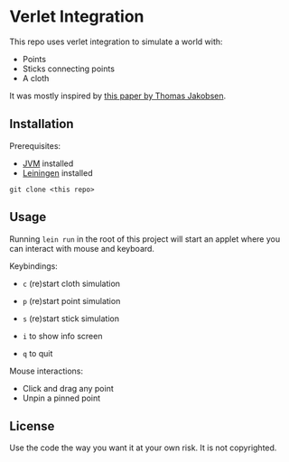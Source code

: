 # Verlet Integration

This repo uses verlet integration to simulate a world with:

- Points
- Sticks connecting points
- A cloth

It was mostly inspired by [this paper by Thomas
Jakobsen](http://graphics.cs.cmu.edu/nsp/course/15-869/2006/papers/jakobsen.htm).

## Installation

Prerequisites:

- [JVM](http://www.oracle.com/technetwork/java/javase/downloads/index.html)
  installed
- [Leiningen](https://leiningen.org) installed

`git clone <this repo>`

## Usage

Running `lein run` in the root of this project will start an applet where you
can interact with mouse and keyboard.

Keybindings:

- `c` (re)start cloth simulation
- `p` (re)start point simulation
- `s` (re)start stick simulation

- `i` to show info screen
- `q` to quit

Mouse interactions:

- Click and drag any point
- Unpin a pinned point

## License

Use the code the way you want it at your own risk. It is not copyrighted.
